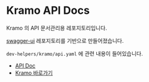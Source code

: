 # Kramo API Docs

  Kramo 의 API 문서관리용 레포지토리입니다.

  [swagger-ui](https://github.com/swagger-api/swagger-ui/tree/2.x) 레포지토리를 기반으로 만들어졌습니다.

  `dev-helpers/kramo/api.yaml` 에 관련 내용이 들어있습니다.

  - [API Doc]()
  - [Kramo 바로가기](https://kramo.vercel.app/)
